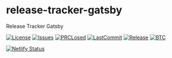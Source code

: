 # release-tracker-gatsby
Release Tracker Gatsby

[![License](https://img.shields.io/github/license/furknyavuz/release-tracker-gatsby?color=2F7488&style=for-the-badge)](LICENSE)
[![Issues](https://img.shields.io/github/issues/furknyavuz/release-tracker-gatsby?color=2F7488&style=for-the-badge)](https://github.com/furknyavuz/release-tracker-gatsby/issues)
[![PRCLosed](https://img.shields.io/github/issues-pr-closed-raw/furknyavuz/release-tracker-gatsby?color=2F7488&style=for-the-badge)](https://github.com/furknyavuz/release-tracker-gatsby/pulls?q=is%3Apr+is%3Aclosed)
[![LastCommit](https://img.shields.io/github/last-commit/furknyavuz/release-tracker-gatsby?color=2F7488&style=for-the-badge)](https://github.com/furknyavuz/release-tracker-gatsby/commits/master)
[![Release](https://img.shields.io/github/release/furknyavuz/release-tracker-gatsby?include_prereleases&color=2F7488&style=for-the-badge)](https://github.com/furknyavuz/release-tracker-gatsby/releases)
[![BTC](https://img.shields.io/badge/Donate-BTC-ORANGE?color=F5922F&style=for-the-badge&logo=bitcoin)](https://commerce.coinbase.com/checkout/8313af5f-de48-498d-b2cb-d98819ca7d5e)

[![Netlify Status](https://api.netlify.com/api/v1/badges/6641a854-d481-472a-8c7f-0f6a852c3742/deploy-status)](https://app.netlify.com/sites/release-tracker/deploys)
